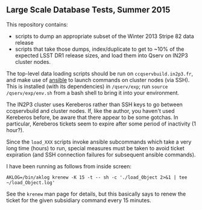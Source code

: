 Large Scale Database Tests, Summer 2015
---------------------------------------

This repository contains:
- scripts to dump an appropriate subset of the Winter 2013 Stripe 82 data release
- scripts that take those dumps, index/duplicate to get to ~10% of the
  expected LSST DR1 release sizes, and load them into Qserv on IN2P3 cluster nodes.

The top-level data loading scripts should be run on `ccqservbuild.in2p3.fr`, and
make use of [ansible](https://github.com/ansible/ansible) to launch commands
on cluster nodes (via SSH). This is installed (with its dependencies) in
`/qserv/exp`; run `source /qserv/exp/env.sh` from a bash shell to bring it into
your environment.

The IN2P3 cluster uses Kereberos rather than SSH keys to go between ccqservbuild
and cluster nodes. If, like the author, you haven't used Kereberos before, be
aware that there appear to be some gotchas. In particular, Kereberos tickets seem
to expire after some period of inactivity (1 hour?).

Since the `load_XXX` scripts invoke ansible subcommands which take a very long
time (hours) to run, special measures must be taken to avoid ticket expiration
(and SSH connection failures for subsequent ansible commands).

I have been running as follows from inside screen:

    AKLOG=/bin/aklog krenew -K 15 -t -- sh -c './load_Object 2>&1 | tee ~/load_Object.log'

See the `krenew` man page for details, but this basically says to renew the ticket
for the given subsidiary command every 15 minutes.
